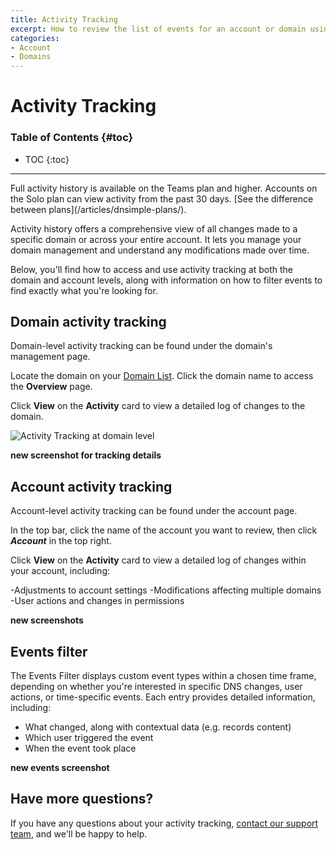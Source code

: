 ```yaml
---
title: Activity Tracking
excerpt: How to review the list of events for an account or domain using our audit log feature.
categories:
- Account
- Domains
---
```


# Activity Tracking

### Table of Contents {#toc}

* TOC
{:toc}

---

<info>
Full activity history is available on the Teams plan and higher. Accounts on the Solo plan can view activity from the past 30 days. [See the difference between plans](/articles/dnsimple-plans/).
</info>

Activity history offers a comprehensive view of all changes made to a specific domain or across your entire account. It lets you manage your domain management and understand any modifications made over time. 

Below, you'll find how to access and use activity tracking at both the domain and account levels, along with information on how to filter events to find exactly what you're looking for.

## Domain activity tracking 

Domain-level activity tracking can be found under the domain's management page. 

Locate the domain on your [Domain List](/articles/domain-list/). Click the domain name to access the **Overview** page. 

Click **View** on the **Activity** card to view a detailed log of changes to the domain. 

![Activity Tracking at domain level](/files/activity-tracking-1.png)

**new screenshot for tracking details** 

## Account activity tracking

Account-level activity tracking can be found under the account page. 

In the top bar, click the name of the account you want to review, then click **_Account_** in the top right. 

Click **View** on the **Activity** card to view a detailed log of changes within your account, including:

-Adjustments to account settings
-Modifications affecting multiple domains
-User actions and changes in permissions

**new screenshots**

## Events filter

The Events Filter displays custom event types within a chosen time frame, depending on whether you're interested in specific DNS changes, user actions, or time-specific events. Each entry provides detailed information, including:

- What changed, along with contextual data (e.g. records content)
- Which user triggered the event
- When the event took place

**new events screenshot** 

## Have more questions? 

If you have any questions about your activity tracking, [contact our support team](https://dnsimple.com/feedback), and we'll be happy to help. 

